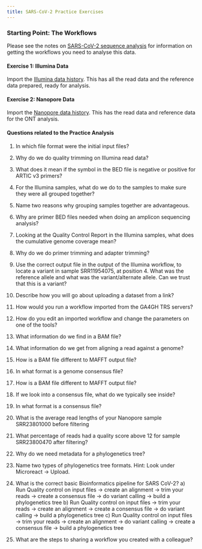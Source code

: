 ```yaml
---
title: SARS-CoV-2 Practice Exercises
---
```


### Starting Point: The Workflows

Please see the notes on [SARS-CoV-2 sequence analysis](../sars-cov-2-workflows) for information on getting the workflows
you need to analyse this data.


#### Exercise 1: Illumina Data

Import the [Illumina data history](https://usegalaxy.eu/u/pvanheus/h/sars-cov-2-illumina-practice1). This has all the read data and the reference data
prepared, ready for analysis. 

#### Exercise 2: Nanopore Data

Import the [Nanopore data history](https://usegalaxy.eu/u/pvanheus/h/sars-cov-2-ont-practice1). This has the read data and reference data for
the ONT analysis.

#### Questions related to the Practice Analysis

1. In which file format were the initial input files?

2. Why do we do quality trimming on Illumina read data?

3. What does it mean if the symbol in the BED file is negative or positive for ARTIC v3 primers?

4. For the Illumina samples, what do we do to the samples to make sure they were all grouped together?

5. Name two reasons why grouping samples together are advantageous.

6. Why are primer BED files needed when doing an amplicon sequencing analysis?

7. Looking at the Quality Control Report in the Illumina samples, what does the cumulative genome coverage mean? 

8. Why do we do primer trimming and adapter trimming?

9. Use the correct output file in the output of the Illumina workflow, to locate a variant in sample SRR11954075, at position 4. What was the reference allele and what was the variant/alternate allele. Can we trust that this is a variant?

10. Describe how you will go about uploading a dataset from a link?

11. How would you run a workflow imported from the GA4GH TRS servers?

12. How do you edit an imported workflow and change the parameters on one of the tools?

13. What information do we find in a BAM file?

14. What information do we get from aligning a read against a genome?

15. How is a BAM file different to MAFFT output file?

16. In what format is a genome consensus file?
    
18. How is a BAM file different to MAFFT output file?
   
20. If we look into a consensus file, what do we typically see inside?
    
22. In what format is a consensus file?

23. What is the average read lengths of your Nanopore sample SRR23801000 before filtering
    
25. What percentage of reads had a quality score above 12 for sample SRR23800470 after filtering?

26. Why do we need metadata for a phylogenetics tree?
    
28. Name two types of phylogenetics tree formats. Hint: Look under Microreact -> Upload.
   
30. What is the correct basic Bioinformatics pipeline for SARS CoV-2?
    a) Run Quality control on input files -> create an alignment ->  trim your reads -> create a consensus file -> do variant calling -> build a phylogenetics tree
    b) Run Quality control on input files ->  trim your reads -> create an alignment -> create a consensus file -> do variant calling -> build a phylogenetics tree
    c) Run Quality control on input files ->  trim your reads -> create an alignment -> do variant calling -> create a consensus file -> build a phylogenetics tree

31. What are the steps to sharing a workflow you created with a colleague?
  

